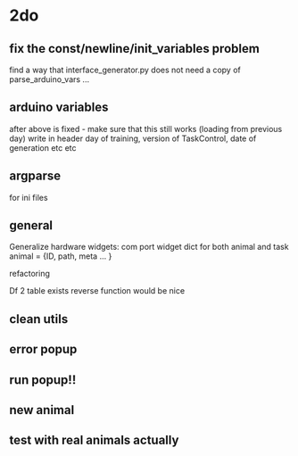 # 2do
## fix the const/newline/init_variables problem
find a way that interface_generator.py does not need a copy of parse_arduino_vars ... 

## arduino variables
after above is fixed - make sure that this still works (loading from previous day)
write in header day of training, version of TaskControl, date of generation etc etc

## argparse
for ini files

## general
Generalize hardware widgets: com port widget
dict for both animal and task
animal = {ID, path, meta ... }

refactoring

Df 2 table exists
reverse function would be nice


## clean utils


## error popup

## run popup!!

## new animal

## test with real animals actually
